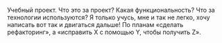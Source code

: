 Учебный проект.
Что это за проект? Какая функциональность? Что за технологии используются? Я только учусь, мне и так не легко, хочу написать вот так и двигаться дальше!
По планам «сделать рефакторинг», а «исправить X с помощью Y, чтобы получить Z». 
